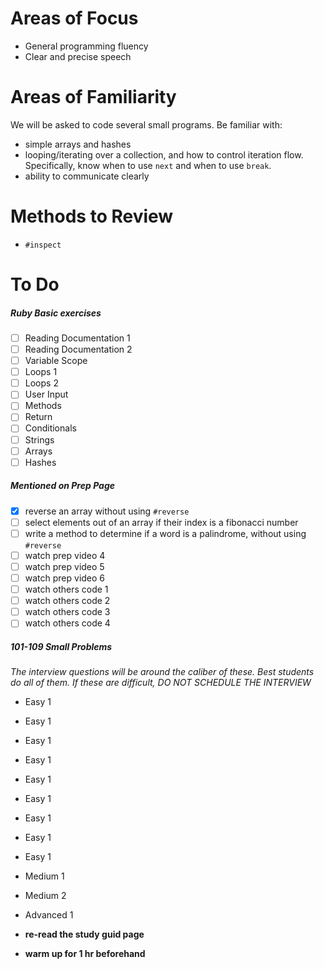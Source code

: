 # Areas of Focus
- General programming fluency
- Clear and precise speech

# Areas of Familiarity
We will be asked to code several small programs. Be familiar with:
- simple arrays and hashes
- looping/iterating over a collection, and how to control iteration flow. Specifically, know when to use `next` and when to use `break`.
- ability to communicate clearly

# Methods to Review
- ```#inspect```

# To Do

##### Ruby Basic exercises
- [ ] Reading Documentation 1
- [ ] Reading Documentation 2
- [ ] Variable Scope
- [ ] Loops 1
- [ ] Loops 2
- [ ] User Input
- [ ] Methods
- [ ] Return
- [ ] Conditionals
- [ ] Strings
- [ ] Arrays
- [ ] Hashes

##### Mentioned on Prep Page
- [x] reverse an array without using `#reverse`
- [ ] select elements out of an array if their index is a fibonacci number
- [ ] write a method to determine if a word is a palindrome, without using `#reverse`
- [ ] watch prep video 4
- [ ] watch prep video 5
- [ ] watch prep video 6
- [ ] watch others code 1
- [ ] watch others code 2
- [ ] watch others code 3
- [ ] watch others code 4

##### 101-109 Small Problems
_The interview questions will be around the caliber of these. Best students do all of them. If these are difficult, DO NOT SCHEDULE THE INTERVIEW_
- Easy 1
- Easy 1
- Easy 1
- Easy 1
- Easy 1
- Easy 1
- Easy 1
- Easy 1
- Easy 1
- Medium 1
- Medium 2
- Advanced 1

- **re-read the study guid page**
- **warm up for 1 hr beforehand**
